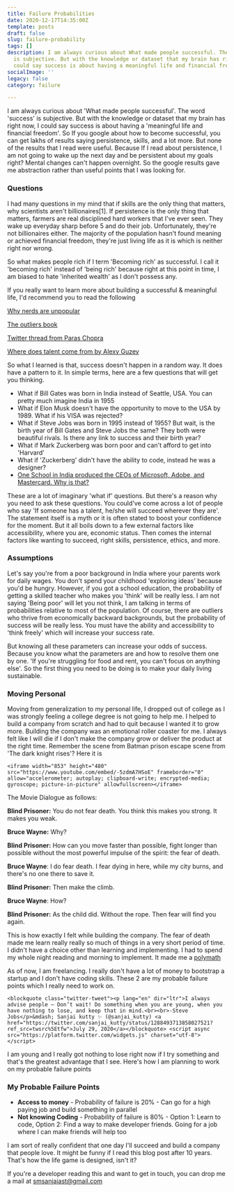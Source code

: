 ```yaml
---
title: Failure Probabilities
date: 2020-12-17T14:35:00Z
template: posts
draft: false
slug: failure-probability
tags: []
description: I am always curious about What made people successful. The word success
  is subjective. But with the knowledge or dataset that my brain has right now, I
  could say success is about having a meaningful life and financial freedom
socialImage: ''
legacy: false
category: failure

---
```

I am always curious about 'What made people successful'. The word 'success' is subjective. But with the knowledge or dataset that my brain has right now, I could say success is about having a 'meaningful life and financial freedom'. So If you google about how to become successful, you can get lakhs of results saying persistence, skills, and a lot more. But none of the results that I read were useful. Because If I read about persistence, I am not going to wake up the next day and be persistent about my goals right? Mental changes can't happen overnight. So the google results gave me abstraction rather than useful points that I was looking for. 

### **Questions**

I had many questions in my mind that if skills are the only thing that matters, why scientists aren't billionaires\[1\]. If persistence is the only thing that matters, farmers are real disciplined hard workers that I've ever seen. They wake up everyday sharp before 5 and do their job. Unfortunately, they're not billionaires either. The majority of the population hasn't found meaning or achieved financial freedom, they're just living life as it is which is neither right nor wrong. 

So what makes people rich if I term 'Becoming rich' as successful. I call it 'becoming rich' instead of 'being rich' because right at this point in time, I am biased to hate 'inherited wealth' as I don't possess any.

If you really want to learn more about building a successful &amp; meaningful life, I'd recommend you to read the following

[Why nerds are unpopular](http://www.paulgraham.com/nerds.html) 

[The outliers book](https://www.amazon.com/Outliers-Story-Success-Malcolm-Gladwell/dp/0316017930/ref=sr_1_1?crid=3USKT86WZNFT1&amp;dchild=1&amp;keywords=outliers+malcolm+gladwell&amp;qid=1595934149&amp;sprefix=outlie%2Caps%2C435&amp;sr=8-1) 

[Twitter thread from Paras Chopra](https://twitter.com/paraschopra/status/1114118003178786816)

[Where does talent come from by Alexy Guzey](https://guzey.com/where-does-talent-come-from/)

So what I learned is that, success doesn't happen in a random way. It does have a pattern to it. In simple terms, here are a few questions that will get you thinking.

* What if Bill Gates was born in India instead of Seattle, USA. You can pretty much imagine India in 1955
* What if Elon Musk doesn't have the opportunity to move to the USA by 1989. What if his VISA was rejected? 
* What if Steve Jobs was born in 1995 instead of 1955? But wait, is the birth year of Bill Gates and Steve Jobs the same? They both were beautiful rivals. Is there any link to success and their birth year?
* What if Mark Zuckerberg was born poor and can't afford to get into 'Harvard'
* What if 'Zuckerberg' didn't have the ability to code, instead he was a designer?
* [One School in India produced the CEOs of Microsoft, Adobe, and Mastercard. Why is that?](https://www.cnbc.com/2018/04/05/one-high-school-produced-the-ceos-of-microsoft-adobe-and-mastercard.html)

These are a lot of imaginary 'what if' questions. But there's a reason why you need to ask these questions. You could've come across a lot of people who say 'If someone has a talent, he/she will succeed wherever they are'. The statement itself is a myth or it is often stated to boost your confidence for the moment. But it all boils down to a few external factors like accessibility, where you are, economic status. Then comes the internal factors like wanting to succeed, right skills, persistence, ethics, and more. 

### **Assumptions**

Let's say you're from a poor background in India where your parents work for daily wages. You don't spend your childhood 'exploring ideas' because you'd be hungry. However, if you got a school education, the probability of getting a skilled teacher who makes you 'think' will be really less. I am not saying 'Being poor' will let you not think, I am talking in terms of probabilities relative to most of the population.  Of course, there are outliers who thrive from economically backward backgrounds, but the probability of success will be really less. You must have the ability and accessibility to 'think freely' which will increase your success rate. 

But knowing all these parameters can increase your odds of success. Because you know what the parameters are and how to resolve them one by one. 'If you're struggling for food and rent, you can't focus on anything else'. So the first thing you need to be doing is to make your daily living sustainable. 

### **Moving Personal**

Moving from generalization to my personal life, I dropped out of college as I was strongly feeling a college degree is not going to help me. I helped to build a company from scratch and had to quit because I wanted it to grow more. Building the company was an emotional roller coaster for me. I always felt like I will die if I don't make the company grow or deliver the product at the right time. Remember the scene from Batman prison escape scene from 'The dark knight rises'? Here it is

    <iframe width="853" height="480" src="https://www.youtube.com/embed/-5zdmA7HSoE" frameborder="0" allow="accelerometer; autoplay; clipboard-write; encrypted-media; gyroscope; picture-in-picture" allowfullscreen></iframe>

The Movie Dialogue as follows:

**Blind Prisoner:** You do not fear death. You think this makes you strong. It makes you weak.

**Bruce Wayne:** Why?

**Blind Prisoner:** How can you move faster than possible, fight longer than possible without the most powerful impulse of the spirit: the fear of death.

**Bruce Wayne**: I do fear death. I fear dying in here, while my city burns, and there's no one there to save it.

**Blind Prisoner:** Then make the climb.

**Bruce Wayne**: How?

**Blind Prisoner:** As the child did. Without the rope. Then fear will find you again.

This is how exactly I felt while building the company. The fear of death made me learn really really so much of things in a very short period of time. I didn't have a choice other than learning and implementing. I had to spend my whole night reading and morning to implement. It made me a [polymath](https://salman.io/posts/polymath-playbook/)

As of now, I am freelancing. I really don't have a lot of money to bootstrap a startup and I don't have coding skills. These 2 are my probable failure points which I really need to work on.

    <blockquote class="twitter-tweet"><p lang="en" dir="ltr">I always advise people — Don’t wait! Do something when you are young, when you have nothing to lose, and keep that in mind.<br><br>-Steve Jobs</p>&mdash; Sanjai kutty ✨ (@sanjai_kutty) <a href="https://twitter.com/sanjai_kutty/status/1288493713858027521?ref_src=twsrc%5Etfw">July 29, 2020</a></blockquote> <script async src="https://platform.twitter.com/widgets.js" charset="utf-8"></script>

I am young and I really got nothing to lose right now if I try something and that's the greatest advantage that I see. Here's how I am planning to work on my probable failure points

### **My Probable Failure Points**

* **Access to money** - Probability of failure is 20% - Can go for a high paying job and build something in parallel
* **Not knowing Coding** - Probability of failure is 80% - Option 1: Learn to code, Option 2: Find a way to make developer friends. Going for a job where I can make friends will help too

I am sort of really confident that one day I'll succeed and build a company that people love. It might be funny if I read this blog post after 10 years. That's how the life game is designed, isn't it?

If you're a developer reading this and want to get in touch, you can drop me a mail at [smsanjaiast@gmail.com](mailto:smsanjaiast@gmail.com)